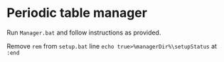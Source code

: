 # Periodic table manager
Run `Manager.bat` and follow instructions as provided.

Remove `rem` from `setup.bat` line `echo true>%managerDir%\setupStatus` at `:end`